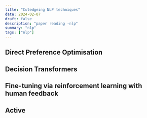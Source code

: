 ```yaml
---
title: "Cutedgeing NLP techniques"
date: 2024-02-07
draft: false
description: "paper reading -nlp"
summary: "nlp"
tags: ["nlp"]
---
```


## Direct Preference Optimisation

## Decision Transformers

## Fine-tuning via reinforcement learning with human feedback

## Active